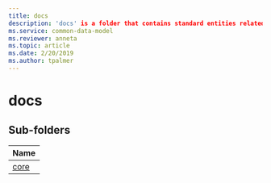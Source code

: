 ```yaml
---
title: docs
description: 'docs' is a folder that contains standard entities related to the Common Data Model.
ms.service: common-data-model
ms.reviewer: anneta
ms.topic: article
ms.date: 2/20/2019
ms.author: tpalmer
---
```


# docs


## Sub-folders

|Name|
|---|
|[core](core/overview.md)|



